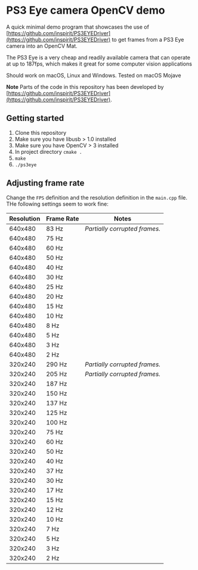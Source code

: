 # PS3 Eye camera OpenCV demo

A quick minimal demo program that showcases the use of [https://github.com/inspirit/PS3EYEDriver](https://github.com/inspirit/PS3EYEDriver)
to get frames from a PS3 Eye camera into an OpenCV Mat.

The PS3 Eye is a very cheap and readily available camera that can operate at up to 187fps, which makes it great for some computer vision applications

Should work on macOS, Linux and Windows. Tested on macOS Mojave

**Note** Parts of the code in this repository has been developed by
[https://github.com/inspirit/PS3EYEDriver](https://github.com/inspirit/PS3EYEDriver).


## Getting started

1. Clone this repository
2. Make sure you have libusb > 1.0 installed
3. Make sure you have OpenCV > 3 installed
4. In project directory `cmake .`
5. `make`
6. `./ps3eye`


## Adjusting frame rate

Change the `FPS` definition and the resolution definition in the `main.cpp` file.
THe following settings seem to work fine:


|   Resolution  | Frame Rate    | Notes |
| ------------- | ------------- | ----- |
| 640x480       | 83 Hz         | _Partially corrupted frames._ |
| 640x480       | 75 Hz         |       |
| 640x480       | 60 Hz         |       |
| 640x480       | 50 Hz         |       |
| 640x480       | 40 Hz         |       |
| 640x480       | 30 Hz         |       |
| 640x480       | 25 Hz         |       |
| 640x480       | 20 Hz         |       |
| 640x480       | 15 Hz         |       |
| 640x480       | 10 Hz         |       |
| 640x480       |  8 Hz         |       |
| 640x480       |  5 Hz         |       |
| 640x480       |  3 Hz         |       |
| 640x480       |  2 Hz         |       |
| 320x240       | 290 Hz        | _Partially corrupted frames._ |
| 320x240       | 205 Hz        | _Partially corrupted frames._ |
| 320x240       | 187 Hz        |       |
| 320x240       | 150 Hz        |       |
| 320x240       | 137 Hz        |       |
| 320x240       | 125 Hz        |       |
| 320x240       | 100 Hz        |       |
| 320x240       | 75 Hz         |       |
| 320x240       | 60 Hz         |       |
| 320x240       | 50 Hz         |       |
| 320x240       | 40 Hz         |       |
| 320x240       | 37 Hz         |       |
| 320x240       | 30 Hz         |       |
| 320x240       | 17 Hz         |       |
| 320x240       | 15 Hz         |       |
| 320x240       | 12 Hz         |       |
| 320x240       | 10 Hz         |       |
| 320x240       |  7 Hz         |       |
| 320x240       |  5 Hz         |       |
| 320x240       |  3 Hz         |       |
| 320x240       |  2 Hz         |       |
